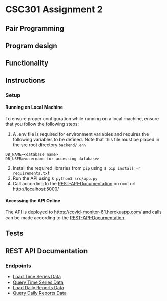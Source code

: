 # CSC301 Assignment 2

## Pair Programming

## Program design

## Functionality

## Instructions 

### Setup

#### Running on Local Machine

To ensure proper configuration while running on a local machine, ensure that you follow the following steps:

1. A .env file is required for environment variables and requires the following variables to be defined. Note that this file must be placed in the src root directory  `backend/.env`

  ```
  DB_NAME=<database name>
  DB_USER=<username for accessing database>
  ```

2. Install the required libraries from `pip` using `$ pip install -r requirements.txt`
3. Run the API using `$ python3 src/app.py`
4. Call according to the [REST-API-Documentation](#rest-api-documentation) on root url http://localhost:5000/

#### Accessing the API Online

The API is deployed to https://covid-monitor-61.herokuapp.com/ and calls can be made according to the [REST-API-Documentation](#rest-api-documentation).


## Tests


## REST API Documentation

### Endpoints

* [Load Time Series Data](https://github.com/csc301-fall-2021/assignment-2-61-yanling-h-shin19991207/blob/develop/docs/load_time_series.md)
* [Query Time Series Data](https://github.com/csc301-fall-2021/assignment-2-61-yanling-h-shin19991207/blob/develop/docs/query_time_series.md)
* [Load Daily Reports Data](https://github.com/csc301-fall-2021/assignment-2-61-yanling-h-shin19991207/blob/develop/docs/load_daily_reports.md)
* [Query Daily Reports Data](https://github.com/csc301-fall-2021/assignment-2-61-yanling-h-shin19991207/blob/develop/docs/query_daily_reports.md)
